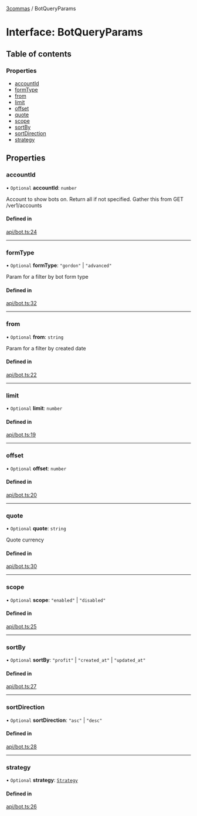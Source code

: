 [3commas](../README.md) / BotQueryParams

# Interface: BotQueryParams

## Table of contents

### Properties

- [accountId](BotQueryParams.md#accountid)
- [formType](BotQueryParams.md#formtype)
- [from](BotQueryParams.md#from)
- [limit](BotQueryParams.md#limit)
- [offset](BotQueryParams.md#offset)
- [quote](BotQueryParams.md#quote)
- [scope](BotQueryParams.md#scope)
- [sortBy](BotQueryParams.md#sortby)
- [sortDirection](BotQueryParams.md#sortdirection)
- [strategy](BotQueryParams.md#strategy)

## Properties

### accountId

• `Optional` **accountId**: `number`

Account to show bots on. Return all if not specified. Gather this from GET /ver1/accounts

#### Defined in

[api/bot.ts:24](https://github.com/ozum/3commas/blob/d6773ef/src/api/bot.ts#L24)

---

### formType

• `Optional` **formType**: `"gordon"` \| `"advanced"`

Param for a filter by bot form type

#### Defined in

[api/bot.ts:32](https://github.com/ozum/3commas/blob/d6773ef/src/api/bot.ts#L32)

---

### from

• `Optional` **from**: `string`

Param for a filter by created date

#### Defined in

[api/bot.ts:22](https://github.com/ozum/3commas/blob/d6773ef/src/api/bot.ts#L22)

---

### limit

• `Optional` **limit**: `number`

#### Defined in

[api/bot.ts:19](https://github.com/ozum/3commas/blob/d6773ef/src/api/bot.ts#L19)

---

### offset

• `Optional` **offset**: `number`

#### Defined in

[api/bot.ts:20](https://github.com/ozum/3commas/blob/d6773ef/src/api/bot.ts#L20)

---

### quote

• `Optional` **quote**: `string`

Quote currency

#### Defined in

[api/bot.ts:30](https://github.com/ozum/3commas/blob/d6773ef/src/api/bot.ts#L30)

---

### scope

• `Optional` **scope**: `"enabled"` \| `"disabled"`

#### Defined in

[api/bot.ts:25](https://github.com/ozum/3commas/blob/d6773ef/src/api/bot.ts#L25)

---

### sortBy

• `Optional` **sortBy**: `"profit"` \| `"created_at"` \| `"updated_at"`

#### Defined in

[api/bot.ts:27](https://github.com/ozum/3commas/blob/d6773ef/src/api/bot.ts#L27)

---

### sortDirection

• `Optional` **sortDirection**: `"asc"` \| `"desc"`

#### Defined in

[api/bot.ts:28](https://github.com/ozum/3commas/blob/d6773ef/src/api/bot.ts#L28)

---

### strategy

• `Optional` **strategy**: [`Strategy`](../README.md#strategy)

#### Defined in

[api/bot.ts:26](https://github.com/ozum/3commas/blob/d6773ef/src/api/bot.ts#L26)
